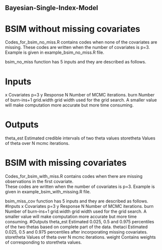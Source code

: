 ## Bayesian-Single-Index-Model

# BSIM without missing covariates
 Codes_for_bsim_no_miss.R contains codes when none of the covariates are missing. 
 These codes are written when the number of covariates is p=3. 
 Example is given in example_bsim_no_miss.R file. 

 bsim_no_miss function has 5 inputs and they are described as follows. 
# Inputs
 x Covariates p=3
 y Response
 N Number of MCMC iterations. 
 burn Number of burn-ins+1
 grid.width grid width used for the grid search. A smaller value will make computation more accurate but more time consuming. 
# Outputs
 theta_est Estimated credible intervals of two theta values 
 storetheta Values of theta over N mcmc iterations. 


# BSIM with missing covariates

 Codes_for_bsim_with_miss.R contains codes when there are missing observations in the first covariate.  
 These codes are written when the number of covariates is p=3. 
 Example is given in example_bsim_with_missing.R file. 

bsim_miss_cov function has 5 inputs and they are described as follows. 
#Inputs
x Covariates p=3
y Response
N Number of MCMC iterations. 
burn  Number of burn-ins+1
grid.width  grid width used for the grid search. A smaller value will make computation more accurate but more time consuming. 
#Outputs
theta_est Estimated 0.025, 0.5 and 0.975 percentiles of the two thetas based on complete part of the data.
thetaci Estimated 0.025, 0.5 and 0.975 percentiles after incorporating missing covariates.
storetheta  Values of theta over N mcmc iterations. 
weight  Contains weights of corresponding to storetheta values. 



